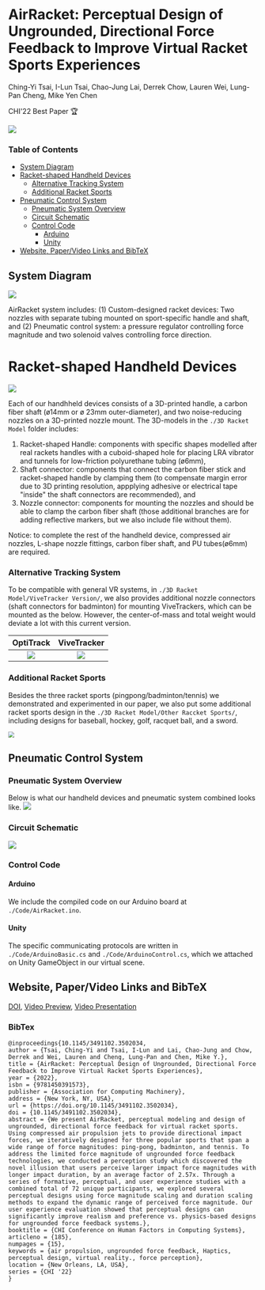 # AirRacket: Perceptual Design of Ungrounded, Directional Force Feedback to Improve Virtual Racket Sports Experiences

Ching-Yi Tsai, I-Lun Tsai, Chao-Jung Lai, Derrek Chow, Lauren Wei, Lung-Pan Cheng, Mike Yen Chen

CHI'22 Best Paper 🏆

![](./Figures/Teaser_Figure_bordered.jpg)




### Table of Contents  
- [System Diagram](#system-diagram)
- [Racket-shaped Handheld Devices](#racket-shaped-handheld-devices)
  - [Alternative Tracking System](#alternative-tracking-system)
  - [Additional Racket Sports](#additional-racket-sports)
- [Pneumatic Control System](#pneumatic-control-system)
  - [Pneumatic System Overview](#pneumatic-system-overview)
  - [Circuit Schematic](#circuit-schematic)
  - [Control Code](#code)
    - [Arduino](#arduino)
    - [Unity](#unity) 
- [Website, Paper/Video Links and BibTeX](#reference)

<a name="system-diagram"/>

## System Diagram

![](./Figures/SystemArchitecture.jpg)

AirRacket system includes: (1) Custom-designed racket devices: Two nozzles with separate tubing mounted on sport-specific handle and shaft, and (2) Pneumatic control system: a pressure regulator controlling force magnitude and two solenoid valves controlling force direction.


<a name="racket-shaped-handheld-devices"/>

# Racket-shaped Handheld Devices

![](./Figures/RacketStructure.jpg)

Each of our handhheld devices consists of a 3D-printed handle, a carbon fiber shaft (ø14mm or ø 23mm outer-diameter), and two noise-reducing nozzles on a 3D-printed nozzle mount. 
The 3D-models in the `./3D Racket Model` folder includes:
1. Racket-shaped Handle: components with specific shapes modelled after real rackets handles with a cuboid-shaped hole for placing LRA vibrator and tunnels for low-friction polyurethane tubing (ø6mm),
2. Shaft connector: components that connect the carbon fiber stick and racket-shaped handle by clamping them (to compensate margin error due to 3D printing resolution, appplying adhesive or electrical tape "inside" the shaft connectors are recommended), and
3. Nozzle connector: components for mounting the nozzles and should be able to clamp the carbon fiber shaft (those additional branches are for adding reflective markers, but we also include file without them).

Notice: to complete the rest of the handheld device, compressed air nozzles, L-shape nozzle fittings, carbon fiber shaft, and PU tubes(ø6mm) are required. 

<a name="alternative-tracking-system"/>

### Alternative Tracking System
To be compatible with general VR systems, in `./3D Racket Model/ViveTracker Version/`, we also provides additional nozzle connectors (shaft connectors for badminton) for mounting ViveTrackers, which can be mounted as the below. However, the center-of-mass and total weight would deviate a lot with this current version. 

|                    OptiTrack                     |                         ViveTracker                          |
| :----------------------------------------------: | :----------------------------------------------------------: |
| ![](./Figures/LRA.PNG) | ![](./Figures/DevicesVive.jpg) |


<a name="additional-racket-sports"/>

### Additional Racket Sports
Besides the three racket sports (pingpong/badminton/tennis) we demonstrated and experimented in our paper, we also put some additional racket sports design in the `./3D Racket Model/Other Raccket Sports/`, including designs for baseball, hockey, golf, racquet ball, and a sword.

<img src="./Figures/AdditionalRacketsDesign.PNG" style="zoom:75%;" />

<a name="pneumatic-control-system"/>

## Pneumatic Control System

<a name="pneumatic-system-overview"/>

### Pneumatic System Overview
Below is what our handheld devices and pneumatic system combined looks like.
![](./Figures/DeviceLayout.png)

<a name="circuit-schematic"/>

### Circuit Schematic
![](./Figures/Circuit.png)

<a name="code"/>

### Control Code

<a name="arduino"/>

#### Arduino
We include the compiled code on our Arduino board at `./Code/AirRacket.ino`.

<a name="unity"/>

#### Unity
The specific communicating protocols are written in `./Code/ArduinoBasic.cs` and `./Code/ArduinoControl.cs`, which we attached on Unity GameObject in our virtual scene.

<a name="reference"/>

## Website, Paper/Video Links and BibTeX
[DOI](https://doi.org/10.1145/3491102.3502034), [Video Preview](https://www.youtube.com/watch?v=UAoQlSbQRYY), [Video Presentation](https://www.youtube.com/watch?v=INXk8tT5H3U)
### BibTex
```
@inproceedings{10.1145/3491102.3502034,
author = {Tsai, Ching-Yi and Tsai, I-Lun and Lai, Chao-Jung and Chow, Derrek and Wei, Lauren and Cheng, Lung-Pan and Chen, Mike Y.},
title = {AirRacket: Perceptual Design of Ungrounded, Directional Force Feedback to Improve Virtual Racket Sports Experiences},
year = {2022},
isbn = {9781450391573},
publisher = {Association for Computing Machinery},
address = {New York, NY, USA},
url = {https://doi.org/10.1145/3491102.3502034},
doi = {10.1145/3491102.3502034},
abstract = {We present AirRacket, perceptual modeling and design of ungrounded, directional force feedback for virtual racket sports. Using compressed air propulsion jets to provide directional impact forces, we iteratively designed for three popular sports that span a wide range of force magnitudes: ping-pong, badminton, and tennis. To address the limited force magnitude of ungrounded force feedback technologies, we conducted a perception study which discovered the novel illusion that users perceive larger impact force magnitudes with longer impact duration, by an average factor of 2.57x. Through a series of formative, perceptual, and user experience studies with a combined total of 72 unique participants, we explored several perceptual designs using force magnitude scaling and duration scaling methods to expand the dynamic range of perceived force magnitude. Our user experience evaluation showed that perceptual designs can significantly improve realism and preference vs. physics-based designs for ungrounded force feedback systems.},
booktitle = {CHI Conference on Human Factors in Computing Systems},
articleno = {185},
numpages = {15},
keywords = {air propulsion, ungrounded force feedback, Haptics, perceptual design, virtual reality., force perception},
location = {New Orleans, LA, USA},
series = {CHI '22}
}
```

